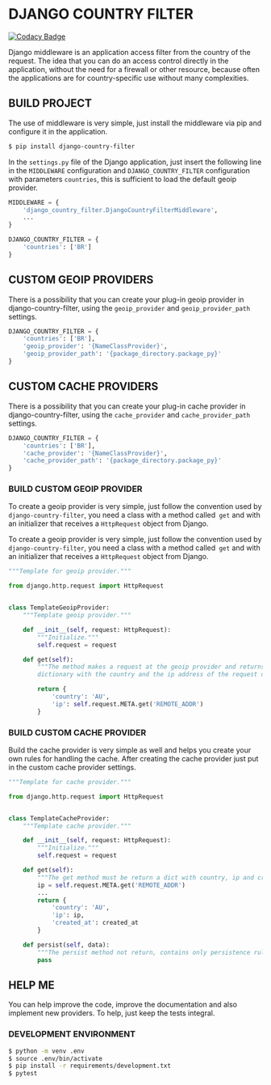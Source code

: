 # DJANGO COUNTRY FILTER  

[![Codacy Badge](https://api.codacy.com/project/badge/Grade/7979a0e1e3b449ef8e946a2dc8eeb74f)](https://app.codacy.com/manual/paulo-pinda/django-country-filter?utm_source=github.com&utm_medium=referral&utm_content=0p4ul0/django-country-filter&utm_campaign=Badge_Grade_Dashboard)

Django middleware is an application access filter from the country of the request. The idea that you can do an access control directly in the application, without the need for a firewall or other resource, because often the applications are for country-specific use without many complexities.  
  
## BUILD PROJECT

The use of middleware is very simple, just install the middleware via pip and configure it in the application.

```bash
$ pip install django-country-filter
```
In the `settings.py` file of the Django application, just insert the following line in the `MIDDLEWARE` configuration and
`DJANGO_COUNTRY_FILTER` configuration with parameters `countries`, this is sufficient to load the
default geoip provider.

```python
MIDDLEWARE = {
    'django_country_filter.DjangoCountryFilterMiddleware',
    ...
}

DJANGO_COUNTRY_FILTER = {
    'countries': ['BR']
}
```

## CUSTOM GEOIP PROVIDERS

There is a possibility that you can create your plug-in geoip provider in django-country-filter, using the `geoip_provider` and `geoip_provider_path` settings.

```python
DJANGO_COUNTRY_FILTER = {
    'countries': ['BR'],
    'geoip_provider': '{NameClassProvider}',
    'geoip_provider_path': '{package_directory.package_py}'
}
```

## CUSTOM CACHE PROVIDERS

There is a possibility that you can create your plug-in cache provider in django-country-filter, using the `cache_provider` and `cache_provider_path` settings.

```python
DJANGO_COUNTRY_FILTER = {
    'countries': ['BR'],
    'cache_provider': '{NameClassProvider}',
    'cache_provider_path': '{package_directory.package_py}'
}
```
### BUILD CUSTOM GEOIP PROVIDER

To create a geoip provider is very simple, just follow the convention used
by `django-country-filter`, you need a class with a method called` get` and
with an initializer that receives a `HttpRequest` object from Django.

To create a geoip provider is very simple, just follow the convention used
by `django-country-filter`, you need a class with a method called` get` and
with an initializer that receives a `HttpRequest` object from Django.

```python
"""Template for geoip provider."""

from django.http.request import HttpRequest


class TemplateGeoipProvider:
    """Template geoip provider."""

    def __init__(self, request: HttpRequest):
        """Initialize."""
        self.request = request

    def get(self):
        """The method makes a request at the geoip provider and returns a
        dictionary with the country and the ip address of the request object."""

        return {
            'country': 'AU',
            'ip': self.request.META.get('REMOTE_ADDR')
        }
```

### BUILD CUSTOM CACHE PROVIDER

Build the cache provider is very simple as well and helps you create your own rules for handling the cache.
After creating the cache provider just put in the custom cache provider settings.
```python
"""Template for cache provider."""

from django.http.request import HttpRequest


class TemplateCacheProvider:
    """Template cache provider."""

    def __init__(self, request: HttpRequest):
        """Initialize."""
        self.request = request

    def get(self):
        """The get method must be return a dict with country, ip and created_at field."""
        ip = self.request.META.get('REMOTE_ADDR')
        ...
        return {
            'country': 'AU',
            'ip': ip,
            'created_at': created_at
        }

    def persist(self, data):
        """The persist method not return, contains only persistence rules."""
        pass
```


## HELP ME

You can help improve the code, improve the documentation and also implement new providers. To help, just keep the tests integral.

### DEVELOPMENT ENVIRONMENT

```bash
$ python -m venv .env
$ source .env/bin/activate
$ pip install -r requirements/development.txt
$ pytest
```

